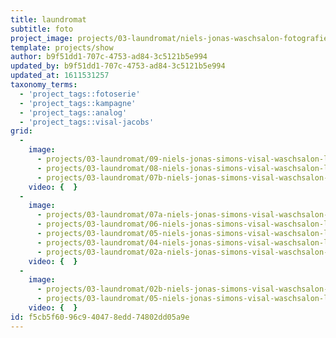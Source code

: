```yaml
---
title: laundromat
subtitle: foto
project_image: projects/03-laundromat/niels-jonas-waschsalon-fotografie.jpg
template: projects/show
author: b9f51dd1-707c-4753-ad84-3c5121b5e994
updated_by: b9f51dd1-707c-4753-ad84-3c5121b5e994
updated_at: 1611531257
taxonomy_terms:
  - 'project_tags::fotoserie'
  - 'project_tags::kampagne'
  - 'project_tags::analog'
  - 'project_tags::visal-jacobs'
grid:
  -
    image:
      - projects/03-laundromat/09-niels-jonas-simons-visal-waschsalon-laundromat-fotografie-flensburg-ektar100.jpg
      - projects/03-laundromat/08-niels-jonas-simons-visal-waschsalon-laundromat-fotografie-flensburg-ektar100.jpg
      - projects/03-laundromat/07b-niels-jonas-simons-visal-waschsalon-laundromat-fotografie-flensburg-ektar100.jpg
    video: {  }
  -
    image:
      - projects/03-laundromat/07a-niels-jonas-simons-visal-waschsalon-laundromat-fotografie-flensburg-ektar100.jpg
      - projects/03-laundromat/06-niels-jonas-simons-visal-waschsalon-laundromat-fotografie-flensburg-ektar100.jpg
      - projects/03-laundromat/05-niels-jonas-simons-visal-waschsalon-laundromat-fotografie-flensburg-ektar100.jpg
      - projects/03-laundromat/04-niels-jonas-simons-visal-waschsalon-laundromat-fotografie-flensburg-ektar100.jpg
      - projects/03-laundromat/02a-niels-jonas-simons-visal-waschsalon-laundromat-fotografie-flensburg-ektar100.jpg
    video: {  }
  -
    image:
      - projects/03-laundromat/02b-niels-jonas-simons-visal-waschsalon-laundromat-fotografie-flensburg-ektar100.jpg
      - projects/03-laundromat/05-niels-jonas-simons-visal-waschsalon-laundromat-fotografie-flensburg-ektar100.jpg
    video: {  }
id: f5cb5f60-96c9-4047-8edd-74802dd05a9e
---
```

